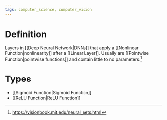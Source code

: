 ```yaml
---
tags: computer_science, computer_vision
---
```


# Definition

Layers in [[Deep Neural Network|DNNs]] that apply a [[Nonlinear Function|nonlinearity]] after a [[Linear Layer]]. Usually are [[Pointwise Function|pointwise functions]] and contain little to no parameters.[^1]

# Types

- [[Sigmoid Function|Sigmoid Function]]
- [[ReLU Function|ReLU Function]]

[^1]: https://visionbook.mit.edu/neural_nets.html